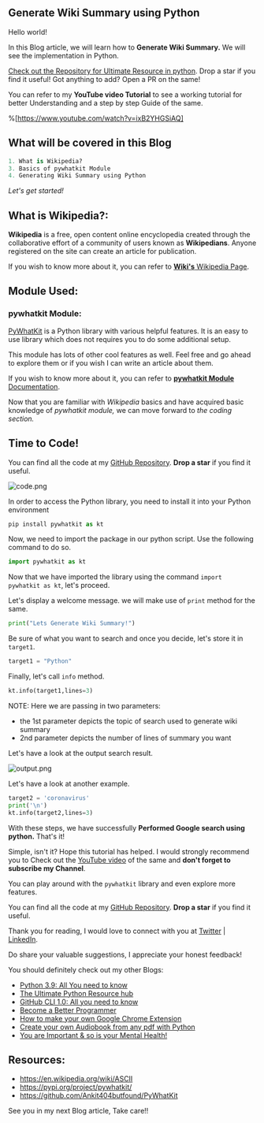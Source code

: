 ## Generate Wiki Summary using Python

Hello world!

In this Blog article, we will learn how to **Generate Wiki Summary.** We will see the implementation in Python.

[Check out the Repository for Ultimate Resource in python](https://github.com/ayushi7rawat/Ultimate-Python-Resource-Hub). Drop a star if you find it useful! Got anything to add? Open a PR on the same!

You can refer to my **YouTube video Tutorial** to see a working tutorial for better Understanding and a step by step Guide of the same. 

%[https://www.youtube.com/watch?v=ixB2YHGSiAQ]

## What will be covered in this Blog

```python
1. What is Wikipedia?
3. Basics of pywhatkit Module
4. Generating Wiki Summary using Python
```

*Let's get started!*

## What is **Wikipedia**?:

**Wikipedia** is a free, open content online encyclopedia created through the collaborative effort of a community of users known as **Wikipedians**. Anyone registered on the site can create an article for publication.

If you wish to know more about it, you can refer to [**Wiki's** Wikipedia Page](https://en.wikipedia.org/wiki/Wikipedia). 

## Module Used:

### pywhatkit Module:

[PyWhatKit](https://pypi.org/project/pywhatkit/) is a Python library with various helpful features. It is an easy to use library which does not requires you to do some additional setup. 

This module has lots of other cool features as well. Feel free and go ahead to explore them or if you wish I can write an article about them.

If you wish to know more about it, you can refer to [**pywhatkit Module** Documentation](https://github.com/Ankit404butfound/PyWhatKit). 

Now that you are familiar with *Wikipedia* basics and have acquired basic knowledge of *pywhatkit module,* we can move forward to *the coding section.*

## Time to Code!

You can find all the code at my [GitHub Repository](https://github.com/ayushi7rawat/Youtube-Projects/tree/master/Turn%20any%20image%20to%20ASCII). **Drop a star** if you find it useful.

![code.png](https://cdn.hashnode.com/res/hashnode/image/upload/v1609991939729/Gsr-anS7U.png)

In order to access the Python library, you need to install it into your Python environment

```python
pip install pywhatkit as kt
```

Now, we need to import the package in our python script. Use the following command to do so.

```python
import pywhatkit as kt
```

Now that we have imported the library using the command `import pywhatkit as kt`, let's proceed. 

Let's display a welcome message. we will make use of `print` method for the same.

```python
print("Lets Generate Wiki Summary!")
```

Be sure of what you want to search and once you decide, let's store it in `target1`.

```python
target1 = "Python"
```

Finally, let's call `info` method. 

```python
kt.info(target1,lines=3)
```

NOTE: Here we are passing in two parameters:

- the 1st parameter depicts the topic of search used to generate wiki summary
- 2nd parameter depicts the number of lines of summary you want

Let's have a look at the output search result.

![output.png](https://cdn.hashnode.com/res/hashnode/image/upload/v1609991953445/gzsryhAsA.png)

Let's have a look at another example.

```python
target2 = 'coronavirus'
print('\n')
kt.info(target2,lines=3)
```

With these steps, we have successfully **Performed Google search using python.** That's it! 

Simple, isn't it? Hope this tutorial has helped. I would strongly recommend you to Check out the [YouTube video](https://www.youtube.com/watch?v=ixB2YHGSiAQ) of the same and **don't forget to subscribe my Channel**.

You can play around with the `pywhatkit` library and even explore more features. 

You can find all the code at my [GitHub Repository](https://github.com/ayushi7rawat/Youtube-Projects/tree/master/Turn%20any%20image%20to%20ASCII). **Drop a star** if you find it useful.

Thank you for reading, I would love to connect with you at [Twitter](https://twitter.com/ayushi7rawat) | [LinkedIn](https://www.linkedin.com/in/ayushi7rawat/).

Do share your valuable suggestions, I appreciate your honest feedback!

You should definitely check out my other Blogs:

- [Python 3.9: All You need to know](https://ayushirawat.com/python-39-all-you-need-to-know)
- [The Ultimate Python Resource hub](https://ayushirawat.com/the-ultimate-python-resource-hub)
- [GitHub CLI 1.0: All you need to know](https://ayushirawat.com/github-cli-10-all-you-need-to-know)
- [Become a Better Programmer](https://ayushirawat.com/become-a-better-programmer)
- [How to make your own Google Chrome Extension](https://ayushirawat.com/how-to-make-your-own-google-chrome-extension-1)
- [Create your own Audiobook from any pdf with Python](https://ayushirawat.com/create-your-own-audiobook-from-any-pdf-with-python)
- [You are Important & so is your Mental Health!](https://ayushirawat.com/you-are-important-and-so-is-your-mental-health)

## Resources:

- https://en.wikipedia.org/wiki/ASCII
- https://pypi.org/project/pywhatkit/
- https://github.com/Ankit404butfound/PyWhatKit

See you in my next Blog article, Take care!!
